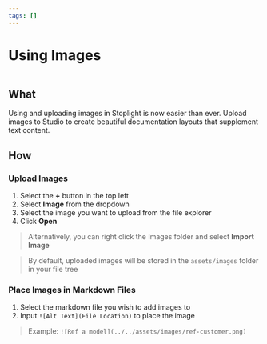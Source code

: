 ```yaml
---
tags: []
---
```


# Using Images 

![]()

## What 
Using and uploading images in Stoplight is now easier than ever. Upload images to Studio to create beautiful documentation layouts that supplement text content. 

## How 

### Upload Images 
1. Select the **+** button in the top left 
2. Select **Image** from the dropdown 
3. Select the image you want to upload from the file explorer 
4. Click **Open** 

> Alternatively, you can right click the Images folder and select **Import Image** 

> By default, uploaded images will be stored in the ```assets/images``` folder in your file tree 

### Place Images in Markdown Files 
1. Select the markdown file you wish to add images to 
2. Input ```![Alt Text](File Location)``` to place the image 

> Example: ```![Ref a model](../../assets/images/ref-customer.png)```


